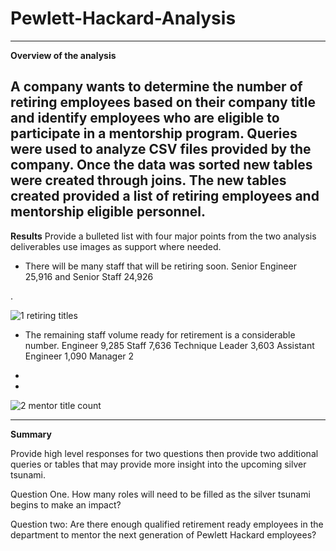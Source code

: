 # Pewlett-Hackard-Analysis

--------------------------------------------------------------------------------------------------
 
**Overview of the analysis**
 
 A company wants to determine the number of retiring employees based on their company title and  identify employees who are eligible to participate in a mentorship program. Queries were used to analyze CSV files provided by the company. Once the data was sorted new tables were created through joins. The new tables created provided a list of retiring employees and mentorship eligible personnel.
--------------------------------------------------------------------------------------------------
**Results**
    Provide a bulleted list with four major points from the two analysis deliverables use images as support where needed.
    
- There will be many staff that will be retiring soon. 
Senior Engineer 25,916 and Senior Staff 24,926

. 
 

![1 retiring titles](https://user-images.githubusercontent.com/113808332/215241815-fd29eb37-7f3f-4251-99dd-22f79f7143aa.png)


- The remaining staff volume ready for retirement is a considerable number. 
Engineer 9,285
Staff 7,636
Technique Leader 3,603
Assistant Engineer 1,090
Manager 2



-

-
![2 mentor title count ](https://user-images.githubusercontent.com/113808332/215241827-90d402e6-4ca3-42f9-9a7d-5fff898ef521.png)




--------------------------------------------------------------------------------------------------
**Summary**

Provide high level responses for two questions then provide two additional queries or tables that may provide more insight into the upcoming silver tsunami.

Question One. How many roles will need to be filled as the silver tsunami begins to make an impact?


Question two: Are there enough qualified retirement ready employees in the department to mentor the next generation of Pewlett Hackard employees?
